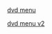 [dvd menu](https://ev-bro.github.io/gpt-html/dvd.html)

[dvd menu v2](https://ev-bro.github.io/gpt-html/dvd2.html)
